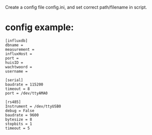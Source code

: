 Create a config file config.ini, and set correct path/filename in script.
# config example:
```
[influxdb]
dbname =  
measurement =  
influxHost = 
port = 
huisID = 
wachtwoord = 
username = 

[serial]
baudrate = 115200
timeout = 8
port = /dev/ttyAMA0

[rs485]
Instrument = /dev/ttyUSB0
debug = False
baudrate = 9600
bytesize = 8
stopbits = 1
timeout = 5
```

